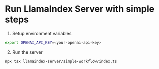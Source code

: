 # Run LlamaIndex Server with simple steps

1. Setup environment variables

```bash
export OPENAI_API_KEY=<your-openai-api-key>
```

2. Run the server

```bash
npx tsx llamaindex-server/simple-workflow/index.ts
```

